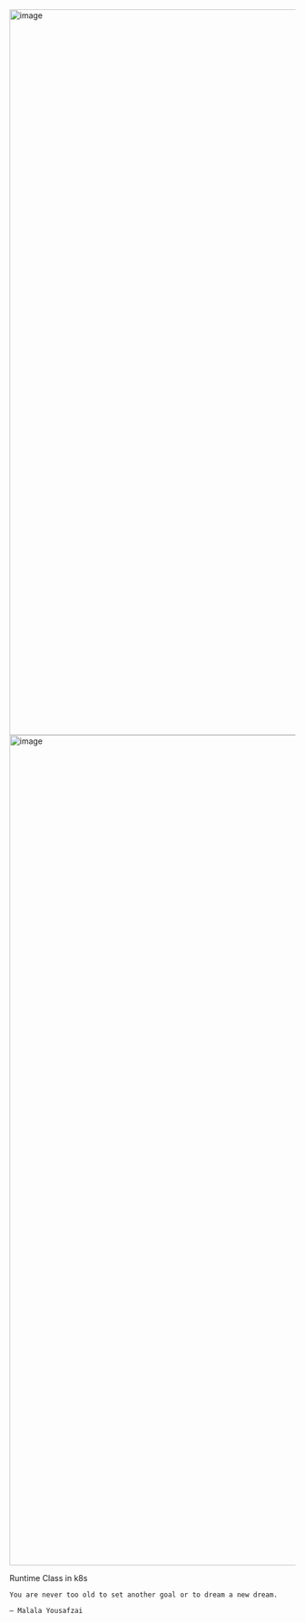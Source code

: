 

<img width="1277" alt="image" src="https://github.com/user-attachments/assets/ab3ec293-b1d8-4362-9669-5884d8de4ba2" />



<img width="1461" alt="image" src="https://github.com/user-attachments/assets/26fa80b7-0f1e-4ca7-80da-0a10145a08a6" />


Runtime Class in  k8s 
```
You are never too old to set another goal or to dream a new dream.

– Malala Yousafzai
```
